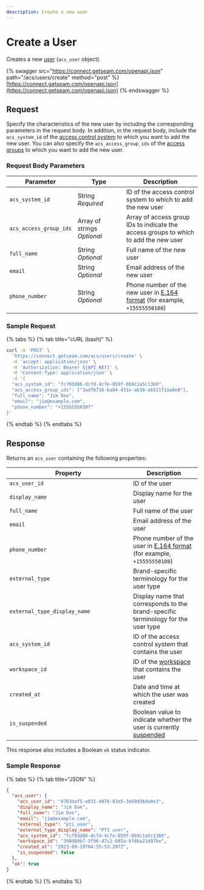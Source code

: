 ```yaml
---
description: Create a new user
---
```


# Create a User

Creates a new [user](../../../products/access-systems/#what-is-a-user) (`acs_user` object).

{% swagger src="https://connect.getseam.com/openapi.json" path="/acs/users/create" method="post" %}
[https://connect.getseam.com/openapi.json](https://connect.getseam.com/openapi.json)
{% endswagger %}

## Request

Specify the characteristics of the new user by including the corresponding parameters in the request body. In addition, in the request body, include the `acs_system_id` of the [access control system](../../../products/access-systems/) to which you want to add the new user. You can also specify the `acs_access_group_ids` of the [access groups](../../../products/access-systems/#what-is-an-access-group) to which you want to add the new user.

### Request Body Parameters

<table><thead><tr><th>Parameter</th><th width="112.33333333333331">Type</th><th>Description</th></tr></thead><tbody><tr><td><code>acs_system_id</code></td><td>String<br><em>Required</em></td><td>ID of the access control system to which to add the new user</td></tr><tr><td><code>acs_access_group_ids</code></td><td>Array of strings<br><em>Optional</em></td><td>Array of access group IDs to indicate the access groups to which to add the new user</td></tr><tr><td><code>full_name</code></td><td>String<br><em>Optional</em></td><td>Full name of the new user</td></tr><tr><td><code>email</code></td><td>String<br><em>Optional</em></td><td>Email address of the new user</td></tr><tr><td><code>phone_number</code></td><td>String<br><em>Optional</em></td><td>Phone number of the new user in <a href="https://www.itu.int/rec/T-REC-E.164/en">E.164 format</a> (for example, <code>+15555550100</code>)</td></tr></tbody></table>

### Sample Request

{% tabs %}
{% tab title="cURL (bash)" %}
```bash
curl -X 'POST' \
  'https://connect.getseam.com/acs/users/create' \
  -H 'accept: application/json' \
  -H 'Authorization: Bearer ${API_KEY}' \
  -H 'Content-Type: application/json' \
  -d '{
  "acs_system_id": "fc793d86-dcfd-4cfe-859f-0b9c1a5c1360",
  "acs_access_group_ids": ["3adfb716-ba84-431e-ab30-ab521f2aa8e8"],
  "full_name": "Jim Doe",
  "email": "jim@example.com",
  "phone_number": "+15555550107"
}'
```
{% endtab %}
{% endtabs %}

## Response

Returns an `acs_user` containing the following properties:

<table><thead><tr><th width="310">Property</th><th>Description</th></tr></thead><tbody><tr><td><code>acs_user_id</code></td><td>ID of the user</td></tr><tr><td><code>display_name</code></td><td>Display name for the user</td></tr><tr><td><code>full_name</code></td><td>Full name of the user</td></tr><tr><td><code>email</code></td><td>Email address of the user</td></tr><tr><td><code>phone_number</code></td><td>Phone number of the user in <a href="https://www.itu.int/rec/T-REC-E.164/en">E.164 format</a> (for example, <code>+15555550100</code>)</td></tr><tr><td><code>external_type</code></td><td>Brand-specific terminology for the user type</td></tr><tr><td><code>external_type_display_name</code></td><td>Display name that corresponds to the brand-specific terminology for the user type</td></tr><tr><td><code>acs_system_id</code></td><td>ID of the access control system that contains the user</td></tr><tr><td><code>workspace_id</code></td><td>ID of the <a href="../../../core-concepts/workspaces/">workspace</a> that contains the user</td></tr><tr><td><code>created_at</code></td><td>Date and time at which the user was created</td></tr><tr><td><code>is_suspended</code></td><td>Boolean value to indicate whether the user is currently <a href="../../../products/access-systems/suspending-and-unsuspending-users.md">suspended</a></td></tr></tbody></table>

This response also includes a Boolean `ok` status indicator.

### Sample Response

{% tabs %}
{% tab title="JSON" %}
```json
{
  "acs_user": {
    "acs_user_id": "4763daf5-e831-4076-82e5-3e59d36da8e3",
    "display_name": "Jim Doe",
    "full_name": "Jim Doe",
    "email": "jim@example.com",
    "external_type": "pti_user",
    "external_type_display_name": "PTI user",
    "acs_system_id": "fc793d86-dcfd-4cfe-859f-0b9c1a5c1360",
    "workspace_id": "398d80b7-3f96-47c2-b85a-6f8ba21d07be",
    "created_at": "2023-09-29T04:55:53.297Z",
    "is_suspended": false
  },
  "ok": true
}
```
{% endtab %}
{% endtabs %}
